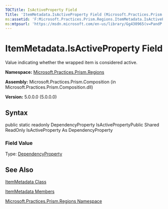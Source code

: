 ```yaml
---
TOCTitle: IsActiveProperty Field
Title: 'ItemMetadata.IsActiveProperty Field (Microsoft.Practices.Prism.Regions)'
ms:assetid: 'F:Microsoft.Practices.Prism.Regions.ItemMetadata.IsActiveProperty'
ms:mtpsurl: 'https://msdn.microsoft.com/en-us/library/Gg430965(v=PandP.50)'
---
```



# ItemMetadata.IsActiveProperty Field

Value indicating whether the wrapped item is considered active.

**Namespace:** [Microsoft.Practices.Prism.Regions](https://msdn.microsoft.com/library/microsoft.practices.prism.regions)
**Assembly:** Microsoft.Practices.Prism.Composition (in Microsoft.Practices.Prism.Composition.dll)

**Version:** 5.0.0.0 (5.0.0.0)

## Syntax

public static readonly DependencyProperty IsActivePropertyPublic Shared ReadOnly IsActiveProperty As DependencyProperty
### Field Value

Type: [DependencyProperty](http://msdn.microsoft.com/en-us/library/ms589318)

## See Also

[ItemMetadata Class](https://msdn.microsoft.com/library/microsoft.practices.prism.regions.itemmetadata)

[ItemMetadata Members](https://msdn.microsoft.com/allmembers.t:microsoft.practices.prism.regions.itemmetadata)

[Microsoft.Practices.Prism.Regions Namespace](https://msdn.microsoft.com/library/microsoft.practices.prism.regions)
